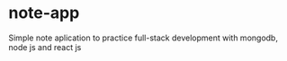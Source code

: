 # note-app
Simple note aplication to practice full-stack development with mongodb, node js and react js
